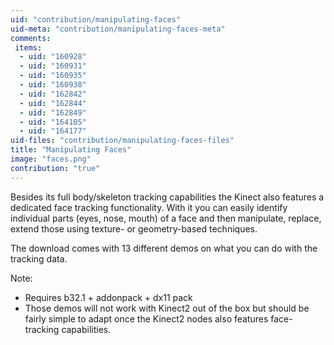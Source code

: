 ```yaml
---
uid: "contribution/manipulating-faces"
uid-meta: "contribution/manipulating-faces-meta"
comments: 
 items: 
  - uid: "160928"
  - uid: "160931"
  - uid: "160935"
  - uid: "160938"
  - uid: "162842"
  - uid: "162844"
  - uid: "162849"
  - uid: "164105"
  - uid: "164177"
uid-files: "contribution/manipulating-faces-files"
title: "Manipulating Faces"
image: "faces.png"
contribution: "true"
---
```


Besides its full body/skeleton tracking capabilities the Kinect also features a dedicated face tracking functionality. With it you can easily identify individual parts (eyes, nose, mouth) of a face and then manipulate, replace, extend those using texture- or geometry-based techniques.

The download comes with 13 different demos on what you can do with the tracking data. 

Note: 
* Requires b32.1 + addonpack + dx11 pack
* Those demos will not work with Kinect2 out of the box but should be fairly simple to adapt once the Kinect2 nodes also features face-tracking capabilities. 